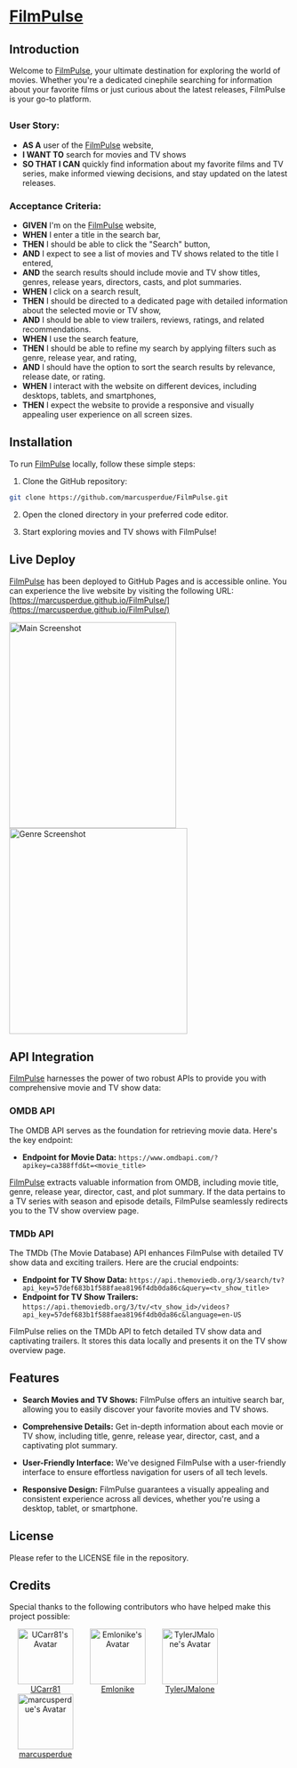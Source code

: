 # [FilmPulse](https://marcusperdue.github.io/FilmPulse/) 

## Introduction

Welcome to [FilmPulse](https://marcusperdue.github.io/FilmPulse/), your ultimate destination for exploring the world of movies. Whether you're a dedicated cinephile searching for information about your favorite films or just curious about the latest releases, FilmPulse is your go-to platform.

##
### User Story:

- **AS A** user of the [FilmPulse](https://marcusperdue.github.io/FilmPulse/)  website,  
- **I WANT TO** search for movies and TV shows  
- **SO THAT I CAN** quickly find information about my favorite films and TV series, make informed viewing decisions, and stay updated on the latest releases.

### Acceptance Criteria: 

- **GIVEN** I'm on the [FilmPulse](https://marcusperdue.github.io/FilmPulse/)  website,
- **WHEN** I enter a title in the search bar,
- **THEN** I should be able to click the "Search" button,
- **AND** I expect to see a list of movies and TV shows related to the title I entered,
- **AND** the search results should include movie and TV show titles, genres, release years, directors, casts, and plot summaries.
- **WHEN** I click on a search result,
- **THEN** I should be directed to a dedicated page with detailed information about the selected movie or TV show,
- **AND** I should be able to view trailers, reviews, ratings, and related recommendations.
- **WHEN** I use the search feature,
- **THEN** I should be able to refine my search by applying filters such as genre, release year, and rating,
- **AND** I should have the option to sort the search results by relevance, release date, or rating.
- **WHEN** I interact with the website on different devices, including desktops, tablets, and smartphones,
- **THEN** I expect the website to provide a responsive and visually appealing user experience on all screen sizes.

##
## Installation

To run [FilmPulse](https://marcusperdue.github.io/FilmPulse/) locally, follow these simple steps:

1. Clone the GitHub repository:
```bash
git clone https://github.com/marcusperdue/FilmPulse.git
```

2. Open the cloned directory in your preferred code editor.

3. Start exploring movies and TV shows with FilmPulse!

## Live Deploy
[FilmPulse](https://marcusperdue.github.io/FilmPulse/) has been deployed to GitHub Pages and is accessible online. You can experience the live website by visiting the following URL: [https://marcusperdue.github.io/FilmPulse/](https://marcusperdue.github.io/FilmPulse/)

<img src="./Assets/Images/mainscreenshot.png" alt="Main Screenshot" width="300" height="370"/>
<img src="./Assets/Images/genrescreenshot1.png" alt="Genre Screenshot" width="320" height="370"/>


## API Integration

[FilmPulse](https://marcusperdue.github.io/FilmPulse/) harnesses the power of two robust APIs to provide you with comprehensive movie and TV show data:

### OMDB API


The OMDB API serves as the foundation for retrieving movie data. Here's the key endpoint:

- **Endpoint for Movie Data:** `https://www.omdbapi.com/?apikey=ca388ffd&t=<movie_title>`

[FilmPulse](https://marcusperdue.github.io/FilmPulse/) extracts valuable information from OMDB, including movie title, genre, release year, director, cast, and plot summary. If the data pertains to a TV series with season and episode details, FilmPulse seamlessly redirects you to the TV show overview page.

### TMDb API


The TMDb (The Movie Database) API enhances FilmPulse with detailed TV show data and exciting trailers. Here are the crucial endpoints:

- **Endpoint for TV Show Data:** `https://api.themoviedb.org/3/search/tv?api_key=57def683b1f588faea8196f4db0da86c&query=<tv_show_title>`
- **Endpoint for TV Show Trailers:** `https://api.themoviedb.org/3/tv/<tv_show_id>/videos?api_key=57def683b1f588faea8196f4db0da86c&language=en-US`

FilmPulse relies on the TMDb API to fetch detailed TV show data and captivating trailers. It stores this data locally and presents it on the TV show overview page.

## Features

- **Search Movies and TV Shows:** FilmPulse offers an intuitive search bar, allowing you to easily discover your favorite movies and TV shows.

 

- **Comprehensive Details:** Get in-depth information about each movie or TV show, including title, genre, release year, director, cast, and a captivating plot summary.

 

- **User-Friendly Interface:** We've designed FilmPulse with a user-friendly interface to ensure effortless navigation for users of all tech levels.

 

- **Responsive Design:** FilmPulse guarantees a visually appealing and consistent experience across all devices, whether you're using a desktop, tablet, or smartphone.

 
 ## License

Please refer to the LICENSE file in the repository.




<div align="left">
  <h2>Credits</h2>
  <p>Special thanks to the following contributors who have helped make this project possible:</p>
</div>

<div style="display: flex; justify-content: flex-start; align-items: left; flex-wrap: wrap;">
  <div style="text-align: center; margin: 0 15px;">
    <a href="https://github.com/UCarr81">
      <img src="https://avatars.githubusercontent.com/UCarr81" alt="UCarr81's Avatar" width="100">
    </a>
    <br>
    <a href="https://github.com/UCarr81">UCarr81</a>
  </div>

  <div style="text-align: center; margin: 0 15px;">
    <a href="https://github.com/Emlonike">
      <img src="https://avatars.githubusercontent.com/Emlonike" alt="Emlonike's Avatar" width="100">
    </a>
    <br>
    <a href="https://github.com/Emlonike">Emlonike</a>
  </div>

  <div style="text-align: center; margin: 0 15px;">
    <a href="https://github.com/TylerJMalone">
      <img src="https://avatars.githubusercontent.com/TylerJMalone" alt="TylerJMalone's Avatar" width="100">
    </a>
    <br>
    <a href="https://github.com/TylerJMalone">TylerJMalone</a>
  </div>

  <div style="text-align: center; margin: 0 15px;">
    <a href="https://github.com/marcusperdue">
      <img src="https://avatars.githubusercontent.com/marcusperdue" alt="marcusperdue's Avatar" width="100">
    </a>
    <br>
    <a href="https://github.com/marcusperdue">marcusperdue</a>
  </div>
</div>

</div>
